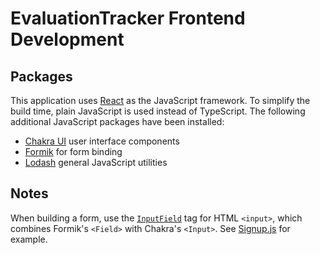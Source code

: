 # EvaluationTracker Frontend Development

## Packages

This application uses [React](https://react.dev) as the JavaScript framework. To
simplify the build time, plain JavaScript is used instead of TypeScript. The
following additional JavaScript packages have been installed:

* [Chakra UI](https://chakra-ui.com/) user interface components
* [Formik](https://formik.org/) for form binding
* [Lodash](https://lodash.com) general JavaScript utilities

## Notes

When building a form, use the
[`InputField`](../src/reactapp/src/components/InputField.js) tag for HTML
`<input>`, which combines Formik's `<Field>` with Chakra's `<Input>`. See
[Signup.js](../src/reactapp/src/pages/Signup.js) for example.
